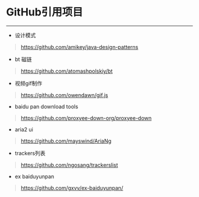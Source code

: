 # GitHub引用项目
------------------------------

* 设计模式
> https://github.com/amikey/java-design-patterns
* bt 磁链
> https://github.com/atomashpolskiy/bt
* 视频gif制作
> https://github.com/owendawn/gif.js
* baidu pan download tools
> https://github.com/proxyee-down-org/proxyee-down 

* aria2 ui
> https://github.com/mayswind/AriaNg
* trackers列表
> https://github.com/ngosang/trackerslist 
* ex baiduyunpan
> https://github.com/gxvv/ex-baiduyunpan/


